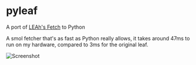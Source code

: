 # pyleaf
A port of [LEAh's Fetch](https://github.com/sdx6/leaf) to Python

A smol fetcher that's as fast as Python really allows, it takes around 47ms to run on my hardware, compared to 3ms for the original leaf.

![Screenshot](https://github.com/Dorkreamer/pyleaf/assets/124145361/f622bd0b-4e98-439b-9e85-f8b43aabe807)
